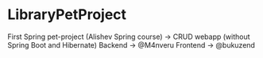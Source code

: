 # LibraryPetProject
First Spring pet-project (Alishev Spring course) -> CRUD webapp (without Spring Boot and Hibernate)
Backend -> @M4nveru
Frontend -> @bukuzend

